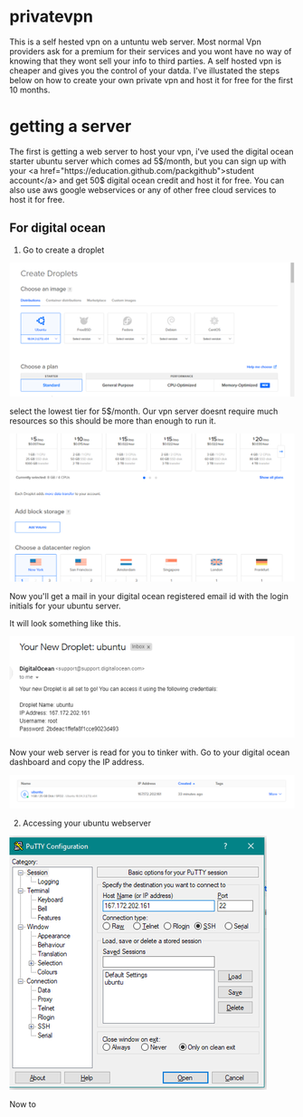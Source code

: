 # privatevpn
This is a self hested vpn on a untuntu web server. Most normal Vpn providers ask for a premium for their services and you wont have no way of knowing that they wont sell your info to third parties. A self hosted vpn is cheaper and gives you the control of your datda. I've illustated the steps below on how to create your own private vpn and host it for free for the first 10 months.

# getting  a server
The first is getting a  web server to host your vpn, i've used the digital ocean starter ubuntu server which comes ad 5$/month, but you can sign up with your <a href="https://education.github.com/packgithub">student account</a> and get 50$ digital ocean credit and host it for free.
You can also use aws google webservices or any of other free cloud services to host it for free.

## For digital ocean

1. Go to create a droplet
<img src="https://github.com/skylanskylion/privatevpn/blob/master/Private%20vpn/Images/img1.png">

select the lowest tier for 5$/month. Our vpn server doesnt require much resources so this should be more than enough to run it.

<img src="https://github.com/skylanskylion/privatevpn/blob/master/Private%20vpn/Images/img2.png">

Now you'll get a mail in your digital ocean registered email id with the login initials for your ubuntu server.

It will look something like this.

<img src="https://github.com/skylanskylion/privatevpn/blob/master/Private%20vpn/Images/img3.png">

Now your web server is read for you to tinker with.
Go to your digital ocean dashboard and copy the IP address.

<img src="https://github.com/skylanskylion/privatevpn/blob/master/Private%20vpn/Images/img4.png">

2. Accessing your ubuntu webserver

<img src="https://github.com/skylanskylion/privatevpn/blob/master/Private%20vpn/Images/img5.png">

Now to 
